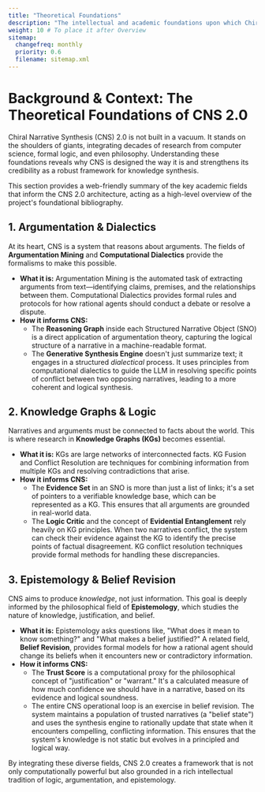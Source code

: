 ```yaml
---
title: "Theoretical Foundations"
description: "The intellectual and academic foundations upon which Chiral Narrative Synthesis is built."
weight: 10 # To place it after Overview
sitemap:
  changefreq: monthly
  priority: 0.6
  filename: sitemap.xml
---
```


# Background & Context: The Theoretical Foundations of CNS 2.0

Chiral Narrative Synthesis (CNS) 2.0 is not built in a vacuum. It stands on the shoulders of giants, integrating decades of research from computer science, formal logic, and even philosophy. Understanding these foundations reveals why CNS is designed the way it is and strengthens its credibility as a robust framework for knowledge synthesis.

This section provides a web-friendly summary of the key academic fields that inform the CNS 2.0 architecture, acting as a high-level overview of the project's foundational bibliography.

## 1. Argumentation & Dialectics

At its heart, CNS is a system that reasons about arguments. The fields of **Argumentation Mining** and **Computational Dialectics** provide the formalisms to make this possible.

-   **What it is:** Argumentation Mining is the automated task of extracting arguments from text—identifying claims, premises, and the relationships between them. Computational Dialectics provides formal rules and protocols for how rational agents should conduct a debate or resolve a dispute.
-   **How it informs CNS:**
    -   The **Reasoning Graph** inside each Structured Narrative Object (SNO) is a direct application of argumentation theory, capturing the logical structure of a narrative in a machine-readable format.
    -   The **Generative Synthesis Engine** doesn't just summarize text; it engages in a structured *dialectical* process. It uses principles from computational dialectics to guide the LLM in resolving specific points of conflict between two opposing narratives, leading to a more coherent and logical synthesis.

## 2. Knowledge Graphs & Logic

Narratives and arguments must be connected to facts about the world. This is where research in **Knowledge Graphs (KGs)** becomes essential.

-   **What it is:** KGs are large networks of interconnected facts. KG Fusion and Conflict Resolution are techniques for combining information from multiple KGs and resolving contradictions that arise.
-   **How it informs CNS:**
    -   The **Evidence Set** in an SNO is more than just a list of links; it's a set of pointers to a verifiable knowledge base, which can be represented as a KG. This ensures that all arguments are grounded in real-world data.
    -   The **Logic Critic** and the concept of **Evidential Entanglement** rely heavily on KG principles. When two narratives conflict, the system can check their evidence against the KG to identify the precise points of factual disagreement. KG conflict resolution techniques provide formal methods for handling these discrepancies.

## 3. Epistemology & Belief Revision

CNS aims to produce *knowledge*, not just information. This goal is deeply informed by the philosophical field of **Epistemology**, which studies the nature of knowledge, justification, and belief.

-   **What it is:** Epistemology asks questions like, "What does it mean to know something?" and "What makes a belief justified?" A related field, **Belief Revision**, provides formal models for how a rational agent should change its beliefs when it encounters new or contradictory information.
-   **How it informs CNS:**
    -   The **Trust Score** is a computational proxy for the philosophical concept of "justification" or "warrant." It's a calculated measure of how much confidence we should have in a narrative, based on its evidence and logical soundness.
    -   The entire CNS operational loop is an exercise in belief revision. The system maintains a population of trusted narratives (a "belief state") and uses the synthesis engine to rationally update that state when it encounters compelling, conflicting information. This ensures that the system's knowledge is not static but evolves in a principled and logical way.

By integrating these diverse fields, CNS 2.0 creates a framework that is not only computationally powerful but also grounded in a rich intellectual tradition of logic, argumentation, and epistemology.
